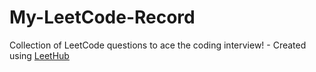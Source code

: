 # My-LeetCode-Record
Collection of LeetCode questions to ace the coding interview! - Created using [LeetHub](https://github.com/QasimWani/LeetHub)
